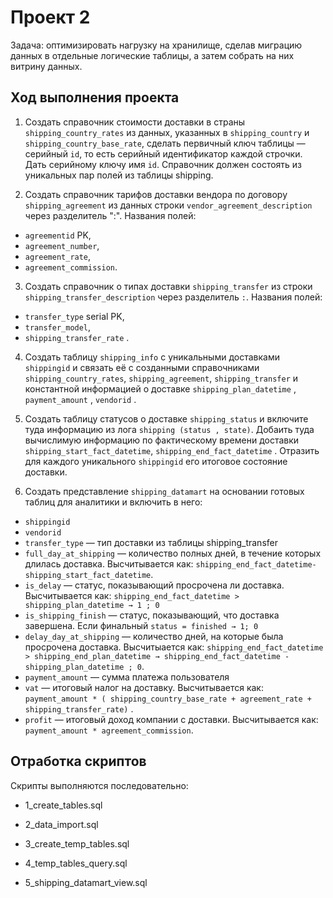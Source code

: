 # Проект 2
Задача: оптимизировать нагрузку на хранилище, сделав миграцию данных в отдельные логические таблицы, а затем собрать на них витрину данных. 

## Ход выполнения проекта

1. Создать справочник стоимости доставки в страны `shipping_country_rates` из данных, указанных в `shipping_country` и `shipping_country_base_rate`, сделать первичный ключ таблицы — серийный `id`, то есть серийный идентификатор каждой строчки. Дать серийному ключу имя `id`. Справочник должен состоять из уникальных пар полей из таблицы shipping.

2. Создать справочник тарифов доставки вендора по договору `shipping_agreement` из данных строки `vendor_agreement_description` через разделитель ":".
Названия полей:
- `agreementid` PK,
- `agreement_number`,
- `agreement_rate`,
- `agreement_commission`.

3. Создать справочник о типах доставки `shipping_transfer` из строки `shipping_transfer_description` через разделитель `:`.
Названия полей:
- `transfer_type` serial PK,
- `transfer_model`,
- `shipping_transfer_rate` .

4. Создать таблицу `shipping_info` с уникальными доставками `shippingid` и связать её с созданными справочниками `shipping_country_rates`, `shipping_agreement`, `shipping_transfer` и константной информацией о доставке `shipping_plan_datetime` , `payment_amount` , `vendorid` .

5. Создать таблицу статусов о доставке `shipping_status` и включите туда информацию из лога `shipping (status , state)`. Добаить туда вычислимую информацию по фактическому времени доставки `shipping_start_fact_datetime`, `shipping_end_fact_datetime` . Отразить для каждого уникального `shippingid` его итоговое состояние доставки.

6. Создать представление `shipping_datamart` на основании готовых таблиц для аналитики и включить в него:
- `shippingid`
- `vendorid`
- `transfer_type` — тип доставки из таблицы shipping_transfer
- `full_day_at_shipping` — количество полных дней, в течение которых длилась доставка. Высчитывается как: `shipping_end_fact_datetime-shipping_start_fact_datetime`.
- `is_delay` — статус, показывающий просрочена ли доставка. Высчитывается как: `shipping_end_fact_datetime > shipping_plan_datetime → 1 ; 0`
- `is_shipping_finish` — статус, показывающий, что доставка завершена. Если финальный `status = finished → 1; 0`
- `delay_day_at_shipping` — количество дней, на которые была просрочена доставка. Высчитыается как: `shipping_end_fact_datetime > shipping_end_plan_datetime → shipping_end_fact_datetime - shipping_plan_datetime ; 0`.
- `payment_amount` — сумма платежа пользователя
- `vat` — итоговый налог на доставку. Высчитывается как: `payment_amount * ( shipping_country_base_rate + agreement_rate + shipping_transfer_rate)` .
- `profit` — итоговый доход компании с доставки. Высчитывается как: `payment_amount * agreement_commission`.

## Отработка скриптов
Скрипты выполняются последовательно:

- 1_create_tables.sql

- 2_data_import.sql

- 3_create_temp_tables.sql

- 4_temp_tables_query.sql

- 5_shipping_datamart_view.sql
